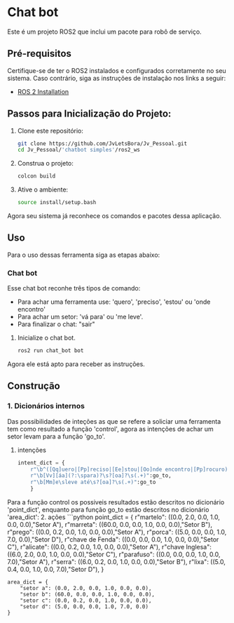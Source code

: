 # Chat bot 

Este é um projeto ROS2 que inclui um pacote para robô de serviço.

## Pré-requisitos

Certifique-se de ter o ROS2 instalados e configurados corretamente no seu sistema. Caso contrário, siga as instruções de instalação nos links a seguir:
- [ROS 2 Installation](https://rmnicola.github.io/m8-ec-encontros/sprint1/encontro1/setup-ros)

## Passos para Inicialização do Projeto:

1. Clone este repositório:

   ```bash
   git clone https://github.com/JvLetsBora/Jv_Pessoal.git
   cd Jv_Pessoal/'chatbot simples'/ros2_ws


2. Construa o projeto:

    ```bash
    colcon build


3. Ative o ambiente:

    ```bash
    source install/setup.bash

Agora seu sistema já reconhece os comandos e pacotes dessa aplicação.

## Uso
Para o uso dessas ferramenta siga as etapas abaixo:

### Chat bot 
Esse chat bot reconhe três tipos de comando:
-  Para achar uma ferramenta use: 'quero', 'preciso', 'estou' ou 'onde encontro'
-  Para achar um setor: 'vá para' ou 'me leve'.
-  Para finalizar o chat: "sair"

1. Inicialize o chat bot.
    ```bash
    ros2 run chat_bot bot

Agora ele está apto para receber as instruções.



## Construção

### 1.  Dicionários internos
Das possibilidades de inteções as que se refere a soliciar uma ferramenta tem como resultado a função 'control', agora as intenções de achar um setor levam para a função 'go_to'.

1. intenções
    ```python
    intent_dict = {
        r"\b^([Qq]uero|[Pp]reciso|[Ee]stou|[Oo]nde encontro|[Pp]rocuro)\s+[a-zA-Z\s]+\s(.+)$":control,
        r"\b[Vv][áa](?:\spara)?\s?[oa]?\s(.+)":go_to,
        r"\b[Mm]e\sleve até\s?[oa]?\s(.+)":go_to
        }


Para a função control os possiveis resultados estão descritos no dicionário 'point_dict', enquanto para função go_to estão descritos no dicionário 'area_dict':
2. ações
    ```python
    point_dict = {
        r"martelo": ((0.0, 2.0, 0.0, 1.0, 0.0, 0.0),"Setor A"),
        r"marreta": ((60.0, 0.0, 0.0, 1.0, 0.0, 0.0),"Setor B"),
        r"prego": ((0.0, 0.2, 0.0, 1.0, 0.0, 0.0),"Setor A"),
        r"porca": ((5.0, 0.0, 0.0, 1.0, 7.0, 0.0),"Setor D"),
        r"chave de Fenda": ((0.0, 0.0, 0.0, 1.0, 0.0, 0.0),"Setor C"),
        r"alicate": ((0.0, 0.2, 0.0, 1.0, 0.0, 0.0),"Setor A"),
        r"chave Inglesa": ((6.0, 2.0, 0.0, 1.0, 0.0, 0.0),"Setor C"),
        r"parafuso": ((0.0, 0.0, 0.0, 1.0, 0.0, 7.0),"Setor A"),
        r"serra": ((6.0, 0.2, 0.0, 1.0, 0.0, 0.0),"Setor B"),
        r"lixa": ((5.0, 0.4, 0.0, 1.0, 0.0, 7.0),"Setor D"),
    }

    area_dict = {
        "setor a": (0.0, 2.0, 0.0, 1.0, 0.0, 0.0),
        "setor b": (60.0, 0.0, 0.0, 1.0, 0.0, 0.0),
        "setor c": (0.0, 0.2, 0.0, 1.0, 0.0, 0.0),
        "setor d": (5.0, 0.0, 0.0, 1.0, 7.0, 0.0)
    }
